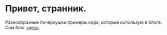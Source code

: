 # Привет, странник.
Разнообразные почеркушки примеры кода, которые использую в блоге.
Сам блог [здесь](https://zen.yandex.ru/id/5b7ae22633ef9b00a8cc79f3).


